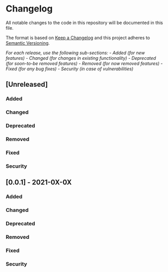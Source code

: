# Changelog

All notable changes to the code in this repository will be documented in this file.

The format is based on [Keep a Changelog](http://keepachangelog.com/en/1.0.0/) and this project adheres to [Semantic Versioning](http://semver.org/spec/v2.0.0.html).

*For each release, use the following sub-sections:*
*- Added (for new features)*
*- Changed (for changes in existing functionality)*
*- Deprecated (for soon-to-be removed features)*
*- Removed (for now removed features)*
*- Fixed (for any bug fixes)*
*- Security (in case of vulnerabilities)*

## [Unreleased]

### Added

### Changed

### Deprecated

### Removed

### Fixed

### Security

## [0.0.1] - 2021-0X-0X

### Added

### Changed

### Deprecated

### Removed

### Fixed

### Security
